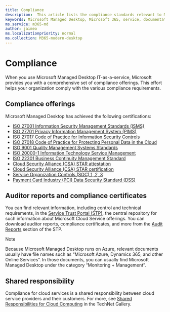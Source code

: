 ```yaml
---
title: Compliance
description:  This article lists the compliance standards relevant to Microsoft Managed Desktop.
keywords: Microsoft Managed Desktop, Microsoft 365, service, documentation
ms.service: m365-md
author: jaimeo
ms.localizationpriority: normal
ms.collection: M365-modern-desktop
---
```


# Compliance

When you use Microsoft Managed Desktop IT-as-a-service, Microsoft provides you with a comprehensive set of compliance offerings. This effort helps your organization comply with the various compliance requirements.

## Compliance offerings

Microsoft Managed Desktop has achieved the following certifications:

- [ISO 27001 Information Security Management Standards (ISMS)](../../compliance/offering-ISO-27001.md)
- [ISO 27701 Privacy Information Management System (PIMS)](../../compliance/offering-iso-27701.md)
- [ISO 27017 Code of Practice for Information Security Controls](../../compliance/offering-ISO-27017.md)
- [ISO 27018 Code of Practice for Protecting Personal Data in the Cloud](../../compliance/offering-ISO-27018.md)
- [ISO 9001 Quality Management Systems Standards](../../compliance/offering-ISO-9001.md)
- [ISO 20000-1 Information Technology Service Management](../../compliance/offering-ISO-20000-1-2011.md)
- [ISO 22301 Business Continuity Management Standard](../../compliance/offering-ISO-22301.md)
- [Cloud Security Alliance (CSA) STAR attestation](../../compliance/offering-CSA-STAR-Attestation.md)
- [Cloud Security Alliance (CSA) STAR certification](../../compliance/offering-CSA-Star-Certification.md)
- [Service Organization Controls (SOC) 1, 2, 3](../../compliance/offering-SOC.md)
- [Payment Card Industry (PCI) Data Security Standard (DSS)](../../compliance/offering-PCI-DSS.md)

## Auditor reports and compliance certificates

You can find relevant information, including control and technical requirements, in the [Service Trust Portal (STP)](https://servicetrust.microsoft.com/), the central repository for such information about Microsoft Cloud Service offerings. You can download auditor reports, compliance certificates, and more from the [Audit Reports](https://servicetrust.microsoft.com/ViewPage/MSComplianceGuide) section of the STP.

> [!NOTE]
> Because Microsoft Managed Desktop runs on Azure, relevant documents usually have file names such as “Microsoft Azure, Dynamics 365, and other Online Services”. In those documents, you can usually find Microsoft Managed Desktop under the category “Monitoring + Management”.

## Shared responsibility

Compliance for cloud services is a shared responsibility between cloud service providers and their customers. For more, see [Shared Responsibilities for Cloud Computing](https://gallery.technet.microsoft.com/Shared-Responsibilities-81d0ff91) in the TechNet Gallery.
